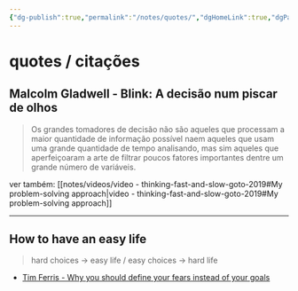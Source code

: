 ```yaml
---
{"dg-publish":true,"permalink":"/notes/quotes/","dgHomeLink":true,"dgPassFrontmatter":false}
---
```


# quotes / citações

## Malcolm Gladwell - Blink: A decisão num piscar de olhos

> Os grandes tomadores de decisão não são aqueles que processam a maior quantidade de informação possível naem aqueles que usam uma grande quantidade de tempo analisando, mas sim aqueles que aperfeiçoaram a arte de filtrar poucos fatores importantes dentre um grande número de variáveis.

ver também: [[notes/videos/video - thinking-fast-and-slow-goto-2019#My problem-solving approach|video - thinking-fast-and-slow-goto-2019#My problem-solving approach]]

---

## How to have an easy life

> hard choices -> easy life /
> easy choices -> hard life

- [Tim Ferris - Why you should define your fears instead of your goals](https://youtu.be/5J6jAC6XxAI)

